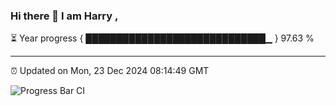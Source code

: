 ### Hi there 👋 I am Harry , 

⏳ Year progress { █████████████████████████████▁ } 97.63 %

---

⏰ Updated on Mon, 23 Dec 2024 08:14:49 GMT

![Progress Bar CI](https://github.com/duykhang68/duykhang68/workflows/Progress%20Bar%20CI/badge.svg)

